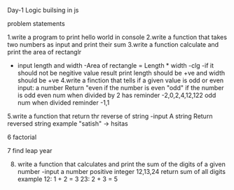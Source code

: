 Day-1 Logic builsing in js 

problem statements 

1.write a program to print hello world in console 
2.write a function that takes two numbers as input and print their sum
3.write a function calculate and print the area of rectanglr
  - input length and width
  -Area of rectangle = Length * width
  -clg
  -if it should not be negitive value result   print length should be +ve and width should be +ve 
4.write a finction that tells if a given value is odd or even 
 input: a number
Return "even if the number is even "odd" if the number is odd
even num when divided by 2 has reminder -2,0,2,4,12,122
odd num when divided reminder -1,1 

5.write a function that return thr reverse of string 
-input A string 
Return reversed string 
example 
"satish" -> hsitas

6 factorial 

7  find leap year 

8. write a function that calculates and print the sum of the digits of a given number 
-input a number positive  integer 12,13,24
return sum of all digits 
example
12: 1 + 2 = 3
23: 2 + 3 = 5